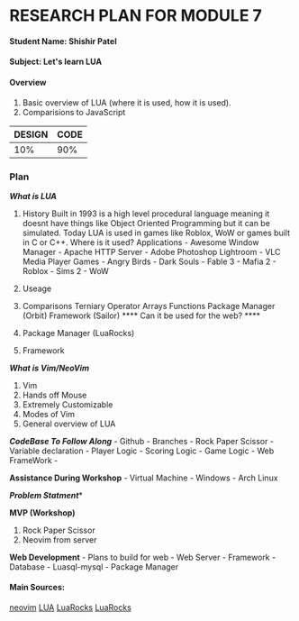 # RESEARCH PLAN FOR MODULE 7

#### Student Name: ****Shishir Patel****

#### Subject: ****Let's learn LUA****

#### Overview
1. Basic overview of LUA (where it is used, how it is used).
2. Comparisions to JavaScript


| ****DESIGN****   | ****CODE****    |
|--------------- | --------------- |
| 10%   | 90%   |


### Plan
***What is LUA***
 1. History
 Built in 1993 is a high level procedural language meaning it doesnt have things like Object Oriented Programming but it can be simulated.  Today LUA is used in games like Roblox, WoW or games built in C or C++.
    Where is it used?
        Applications
            - Awesome Window Manager
            - Apache HTTP Server
            - Adobe Photoshop Lightroom
            - VLC Media Player
        Games
            - Angry Birds
            - Dark Souls
            - Fable 3
            - Mafia 2
            - Roblox
            - Sims 2
            - WoW
 2. Useage

 3. Comparisons
        Terniary Operator
        Arrays
        Functions
        Package Manager (Orbit)
        Framework (Sailor)
**** Can it be used for the web? ****
 1. Package Manager (LuaRocks)
 2. Framework


***What is Vim/NeoVim***
 1. Vim
 2. Hands off Mouse
 3. Extremely Customizable
 4. Modes of Vim
 5. General overview of LUA

***CodeBase To Follow Along***
    - Github
        - Branches
            - Rock Paper Scissor
                - Variable declaration
                - Player Logic
                - Scoring Logic
                - Game Logic
            - Web FrameWork
                - 

****Assistance During Workshop****
    - Virtual Machine
    - Windows
    - Arch Linux

***Problem Statment****

****MVP (Workshop)****
 1. Rock Paper Scissor
 2. Neovim from server
 
****Web Development****
    - Plans to build for web
    - Web Server
    - Framework
    - Database
        - Luasql-mysql
    - Package Manager

#### Main Sources:
[neovim](https://neovim.io)
[LUA](https://lua.org)
[LuaRocks](https://luarocks.org/#quick-start) 
[LuaRocks](https://luarocks.org)


